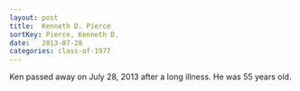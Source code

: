 ```yaml
---
layout: post
title:  Kenneth D. Pierce
sortKey: Pierce, Kenneth D.
date:   2013-07-28
categories: class-of-1977
---
```

Ken passed away on July 28, 2013 after a long illness. He was 55 years old.
